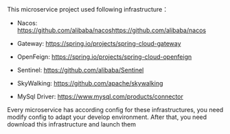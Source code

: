 This microservice project used following infrastructure：

- Nacos: https://github.com/alibaba/nacoshttps://github.com/alibaba/nacos

- Gateway: https://spring.io/projects/spring-cloud-gateway

- OpenFeign: https://spring.io/projects/spring-cloud-openfeign

- Sentinel: https://github.com/alibaba/Sentinel

- SkyWalking: https://github.com/apache/skywalking

- MySql Driver: https://www.mysql.com/products/connector

Every microservice has according config for these infrastructures, you
need modify config to adapt your develop environment. After that, you need download this infrastructure and launch them